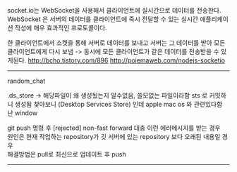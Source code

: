 socket.io는 WebSocket을 사용해서 클라이언트에 실시간으로 데이터를 전송한다.
WebSocket 은 서버의 데이터를 클라이언트에 즉시 전달할 수 있는 실시간 애플리케이션 작성에 매우 효과적인 프로토콜이다.

한 클라이언트에서 소켓을 통해 서버로 데이터를 보내고 서버는 그 데이터를 받아 모든 클라이언트에게 다시 보냄 -> 동시에 모든 클라이언트가 같은 데이터를 전송받을 수 있게된다.
http://bcho.tistory.com/896
http://poiemaweb.com/nodejs-socketio



----------------------------------------------------------------------------------------
random_chat

.ds_store -> 해당파일이 왜 생성됬는지 알수없음, 쓸모없는 파일이라함 
sts 로 커밋하니 생성됨 
찾아보니 (Desktop Services Store) 인데 apple mac os 와 관련있다함 난 window 

git push 명령 후 [rejected] non-fast forward 대충 이런 에러메시지를 받는 경우  
원인은 현재 작업하는 repository가 깃 서버에 있는 repository 보다 오래된 내용일 경우  
해결방법은 pull로 최신으로 업데이트 후 push 

--------------------------------------------------------------------------------------------
